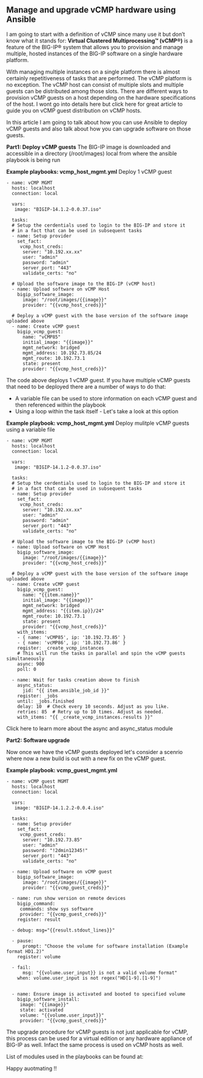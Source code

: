 ## Manage and upgrade vCMP hardware using Ansible

I am going to start with a definition of vCMP since many use it but don’t know what it stands for: **Virtual Clustered Multiprocessing™ (vCMP®)** is a feature of the BIG-IP® system that allows you to provision and manage multiple, hosted instances of the BIG-IP software on a single hardware platform.

With managing multiple instances on a single platform there is almost certainly repetitiveness of tasks that are performed. The vCMP platform is no exception. The vCMP host can consist of multiple slots and multiple guests can be distributed among those slots. There are different ways to provision vCMP guests on a host depending on the hardware specifications of the host. I wont go into details here but click here for great article to guide you on vCMP guest distribution on vCMP hosts.

In this article I am going to talk about how you can use Ansible to deploy vCMP guests and also talk about how you can upgrade software on those guests.

**Part1: Deploy vCMP guests**
The BIG-IP image is downloaded and accessible in a directory (/root/images) local from where the ansible playbook is being run 

**Example playbooks: vcmp_host_mgmt.yml**
Deploy 1 vCMP guest

```
- name: vCMP MGMT
  hosts: localhost
  connection: local

  vars:
   image: "BIGIP-14.1.2-0.0.37.iso"

  tasks:
  # Setup the cerdentials used to login to the BIG-IP and store it
  # in a fact that can be used in subsequent tasks
  - name: Setup provider
    set_fact:
     vcmp_host_creds:
      server: "10.192.xx.xx"
      user: "admin"
      password: "admin"
      server_port: "443"
      validate_certs: "no"

  # Upload the software image to the BIG-IP (vCMP host)
  - name: Upload software on vCMP Host
    bigip_software_image:
      image: "/root/images/{{image}}"
      provider: "{{vcmp_host_creds}}"

  # Deploy a vCMP guest with the base version of the software image uploaded above
  - name: Create vCMP guest
    bigip_vcmp_guest:
      name: "vCMP85"
      initial_image: "{{image}}"
      mgmt_network: bridged
      mgmt_address: 10.192.73.85/24
      mgmt_route: 10.192.73.1
      state: present
      provider: "{{vcmp_host_creds}}"
```

The code above deploys 1 vCMP guest. If you have multiple vCMP guests that need to be deployed there are a number of ways to do that:
- A variable file can be used to store information on each vCMP guest and then referenced within the playbook
- Using a loop within the task itself - Let's take a look at this option

**Example playbook: vcmp_host_mgmt.yml**
Deploy mulitple vCMP guests using a variable file

```
- name: vCMP MGMT
  hosts: localhost
  connection: local

  vars:
   image: "BIGIP-14.1.2-0.0.37.iso"
   
  tasks:
  # Setup the cerdentials used to login to the BIG-IP and store it
  # in a fact that can be used in subsequent tasks
  - name: Setup provider
    set_fact:
     vcmp_host_creds:
      server: "10.192.xx.xx"
      user: "admin"
      password: "admin"
      server_port: "443"
      validate_certs: "no"

  # Upload the software image to the BIG-IP (vCMP host)
  - name: Upload software on vCMP Host
    bigip_software_image:
      image: "/root/images/{{image}}"
      provider: "{{vcmp_host_creds}}"

  # Deploy a vCMP guest with the base version of the software image uploaded above
  - name: Create vCMP guest
    bigip_vcmp_guest:
      name: "{{item.name}}"
      initial_image: "{{image}}"
      mgmt_network: bridged
      mgmt_address: "{{item.ip}}/24"
      mgmt_route: 10.192.73.1
      state: present
      provider: "{{vcmp_host_creds}}"
    with_items: 
    - { name: 'vCMP85', ip: '10.192.73.85' }
    - { name: 'vcMP86', ip: '10.192.73.86' }
    register: _create_vcmp_instances
    # This will run the tasks in parallel and spin the vCMP guests simultaneously
    async: 900
    poll: 0

  - name: Wait for tasks creation above to finish
    async_status:
      jid: "{{ item.ansible_job_id }}"
    register: _jobs
    until: _jobs.finished
    delay: 10  # Check every 10 seconds. Adjust as you like.
    retries: 85  # Retry up to 10 times. Adjust as needed.
    with_items: "{{ _create_vcmp_instances.results }}"

 ```
Click here to learn more about the async and async_status module

**Part2: Software upgrade**

Now once we have the vCMP guests deployed let's consider a scenrio where now a new build is out with a new fix on the vCMP guest.

**Example playbook: vcmp_guest_mgmt.yml**

```
- name: vCMP guest MGMT
  hosts: localhost
  connection: local

  vars:
   image: "BIGIP-14.1.2.2-0.0.4.iso"

  tasks:
  - name: Setup provider
    set_fact:
     vcmp_guest_creds:
      server: "10.192.73.85"
      user: "admin"
      password: "!2dmin12345!"
      server_port: "443"
      validate_certs: "no"

  - name: Upload software on vCMP guest
    bigip_software_image:
      image: "/root/images/{{image}}"
      provider: "{{vcmp_guest_creds}}"

  - name: run show version on remote devices
    bigip_command:
     commands: show sys software
     provider: "{{vcmp_guest_creds}}"
    register: result

  - debug: msg="{{result.stdout_lines}}"

  - pause:
      prompt: "Choose the volume for software installation (Example format HD1.2)"
    register: volume

  - fail:
      msg: "{{volume.user_input}} is not a valid volume format"
    when: volume.user_input is not regex("HD[1-9].[1-9]")


  - name: Ensure image is activated and booted to specified volume
    bigip_software_install:
     image: "{{image}}"
     state: activated
     volume: "{{volume.user_input}}"
     provider: "{{vcmp_guest_creds}}"

```

The upgrade procedure for vCMP guests is not just applicable for vCMP, this process can be used for a virtual edition or any hardware appliance of BIG-IP as well. Infact the same process is used on vCMP hosts as well. 

List of modules used in the playbooks can be found at:

Happy auotmating !!
